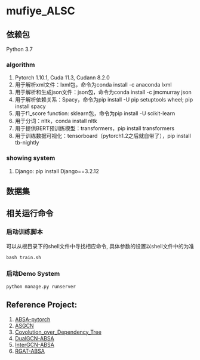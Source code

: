 # mufiye_ALSC
## 依赖包
Python 3.7 

### algorithm
1. Pytorch 1.10.1, Cuda 11.3, Cudann 8.2.0
2. 用于解析xml文件：lxml包，命令为conda install -c anaconda lxml
3. 用于解析和生成json文件：json包，命令为conda install -c jmcmurray json
4. 用于解析依赖关系：Spacy，命令为pip install -U pip setuptools wheel; pip install spacy
5. 用于f1_score function: sklearn包，命令为pip install -U scikit-learn
6. 用于分词：nltk，conda install nltk
7. 用于提供BERT预训练模型：transformers，pip install transformers
8. 用于训练数据可视化：tensorboard（pytorch1.2之后就自带了），pip install tb-nightly 
### showing system
1. Django: pip install Django==3.2.12
## 数据集

## 相关运行命令
### 启动训练脚本
可以从根目录下的shell文件中寻找相应命令, 具体参数的设置以shell文件中的为准
```python
bash train.sh
```
### 启动Demo System
```
python manage.py runserver
```
## Reference Project:
1. [ABSA-pytorch](https://github.com/songyouwei/ABSA-PyTorch)
2. [ASGCN](https://github.com/GeneZC/ASGCN)
3. [Covolution_over_Dependency_Tree](https://github.com/BDBC-KG-NLP/Covolution_over_Dependency_Tree_EMNLP2019)
4. [DualGCN-ABSA](https://github.com/CCChenhao997/DualGCN-ABSA)
5. [InterGCN-ABSA](https://github.com/BinLiang-NLP/InterGCN-ABSA)
6. [RGAT-ABSA](https://github.com/shenwzh3/RGAT-ABSA)
